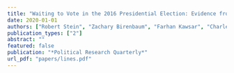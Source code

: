 ```yaml
---
title: "Waiting to Vote in the 2016 Presidential Election: Evidence from a Multi-county Study"
date: 2020-01-01
authors: ["Robert Stein", "Zachary Birenbaum", "Farhan Kawsar", "Charles Stewart III", "Gayle Alberda", "R. Michael Alvarez", "Emily Beaulieu", "Nathaniel A. Birkhead", "Frederick Boehmke", "Joshua Boston", "Barry C. Burden", "Francisco Cantu", "Rachael Cobb", "David Darmofal", " Thomas C. Ellington", "Charles J. Finocchiaro", "Michael Gilbert", "Victor Haynes", "Brian Janssen", "David Kimball", "Charles Kromkowski", "Elena Llaudet", "Christopher Mann", "Ken Mayer", "Matthew R. Miles", "David Miller", "Lindsay Nielson", "Yu Ouyang", "Costas Panagopoulos", "Andrew Reeves", "Min Hee Seo", "Corwin Smidt", "Rachel VanSickle-Ward", "Abby Wood", "Julie Wronski"]
publication_types: ["2"]
abstract: ""
featured: false
publication: "*Political Research Quarterly*"
url_pdf: "papers/lines.pdf"
---
```


